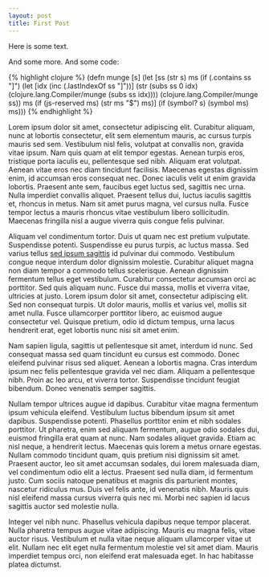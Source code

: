 ```yaml
---
layout: post
title: First Post
---
```


Here is some text.

And some more. And some code:

{% highlight clojure %}
(defn munge [s]
  (let [ss (str s)
        ms (if (.contains ss "]")
             (let [idx (inc (.lastIndexOf ss "]"))]
               (str (subs ss 0 idx)
                    (clojure.lang.Compiler/munge (subs ss idx))))
             (clojure.lang.Compiler/munge ss))
        ms (if (js-reserved ms) (str ms "$") ms)]
    (if (symbol? s)
      (symbol ms)
      ms)))
{% endhighlight %}

Lorem ipsum dolor sit amet, consectetur adipiscing elit. Curabitur aliquam, nunc at lobortis consectetur, elit sem elementum mauris, ac cursus turpis mauris sed sem. Vestibulum nisl felis, volutpat at convallis non, gravida vitae ipsum. Nam quis quam at elit tempor egestas. Aenean turpis eros, tristique porta iaculis eu, pellentesque sed nibh. Aliquam erat volutpat. Aenean vitae eros nec diam tincidunt facilisis. Maecenas egestas dignissim enim, id accumsan eros consequat nec. Donec iaculis velit ut enim gravida lobortis. Praesent ante sem, faucibus eget luctus sed, sagittis nec urna. Nulla imperdiet convallis aliquet. Praesent tellus dui, luctus iaculis sagittis et, rhoncus in metus. Nam sit amet purus magna, vel cursus nulla. Fusce tempor lectus a mauris rhoncus vitae vestibulum libero sollicitudin. Maecenas fringilla nisl a augue viverra quis congue felis pulvinar.

Aliquam vel condimentum tortor. Duis ut quam nec est pretium vulputate. Suspendisse potenti. Suspendisse eu purus turpis, ac luctus massa. Sed varius tellus [sed ipsum sagittis](http://www.google.com "Go to google") id pulvinar dui commodo. Vestibulum congue neque interdum dolor dignissim molestie. Curabitur aliquet magna non diam tempor a commodo tellus scelerisque. Aenean dignissim fermentum tellus eget vestibulum. Curabitur consectetur accumsan orci ac porttitor. Sed quis aliquam nunc. Fusce dui massa, mollis et viverra vitae, ultricies at justo. Lorem ipsum dolor sit amet, consectetur adipiscing elit. Sed non consequat turpis. Ut dolor mauris, mollis et varius vel, mollis sit amet nulla. Fusce ullamcorper porttitor libero, ac euismod augue consectetur vel. Quisque pretium, odio id dictum tempus, urna lacus hendrerit erat, eget lobortis nunc nisi sit amet enim.

Nam sapien ligula, sagittis ut pellentesque sit amet, interdum id nunc. Sed consequat massa sed quam tincidunt eu cursus est commodo. Donec eleifend pulvinar risus sed aliquet. Aenean a lobortis magna. Cras interdum ipsum nec felis pellentesque gravida vel nec diam. Aliquam a pellentesque nibh. Proin ac leo arcu, et viverra tortor. Suspendisse tincidunt feugiat bibendum. Donec venenatis semper sagittis.

Nullam tempor ultrices augue id dapibus. Curabitur vitae magna fermentum ipsum vehicula eleifend. Vestibulum luctus bibendum ipsum sit amet dapibus. Suspendisse potenti. Phasellus porttitor enim et nibh sodales porttitor. Ut pharetra, enim sed aliquam fermentum, augue odio sodales dui, euismod fringilla erat quam at nunc. Nam sodales aliquet gravida. Etiam ac nisl neque, a hendrerit lectus. Maecenas quis lorem a metus ornare egestas. Nullam commodo tincidunt quam, quis pretium nisi dignissim sit amet. Praesent auctor, leo sit amet accumsan sodales, dui lorem malesuada diam, vel condimentum odio elit a lectus. Praesent sed nulla diam, id fermentum justo. Cum sociis natoque penatibus et magnis dis parturient montes, nascetur ridiculus mus. Duis vel felis ante, id venenatis nibh. Mauris quis nisl eleifend massa cursus viverra quis nec mi. Morbi nec sapien id lacus sagittis auctor sed molestie nulla.

Integer vel nibh nunc. Phasellus vehicula dapibus neque tempor placerat. Nulla pharetra tempus augue vitae adipiscing. Mauris eu magna felis, vitae auctor risus. Vestibulum et nulla vitae neque aliquam ullamcorper vitae ut elit. Nullam nec elit eget nulla fermentum molestie vel sit amet diam. Mauris imperdiet tempus orci, non eleifend erat malesuada eget. In hac habitasse platea dictumst.


